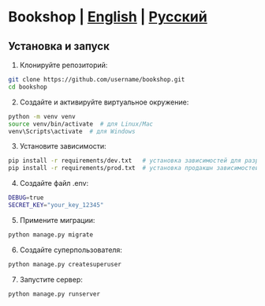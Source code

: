 # Bookshop | [English](README.md) | [Русский](README.ru.md)

## Установка и запуск

1. Клонируйте репозиторий:

```bash
git clone https://github.com/username/bookshop.git
cd bookshop
```
2. Создайте и активируйте виртуальное окружение:

```bash
python -m venv venv
source venv/bin/activate  # для Linux/Mac
venv\Scripts\activate  # для Windows
```

3. Установите зависимости:

```bash
pip install -r requirements/dev.txt   # установка зависимостей для разработки
pip install -r requirements/prod.txt  # установка продакшн зависимостей
```

4. Создайте файл .env:
```bash
DEBUG=true
SECRET_KEY="your_key_12345"
```

5. Примените миграции:
```bash
python manage.py migrate
```

6. Создайте суперпользователя:

```bash
python manage.py createsuperuser
```

7. Запустите сервер:

```bash
python manage.py runserver
```


